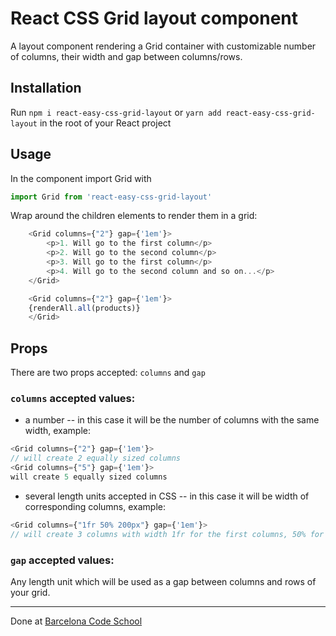 # React CSS Grid layout component 

A layout component rendering a Grid container with customizable number of columns, their width and gap between columns/rows.

## Installation

Run `npm i react-easy-css-grid-layout` or `yarn add react-easy-css-grid-layout` in the root of your React project

## Usage

In the component import Grid with 

```js
import Grid from 'react-easy-css-grid-layout'
```

Wrap around the children elements to render them in a grid:

```js
    <Grid columns={"2"} gap={'1em'}>
		<p>1. Will go to the first column</p>
		<p>2. Will go to the second column</p>
		<p>3. Will go to the first column</p>
		<p>4. Will go to the second column and so on...</p>
    </Grid>
```


```js
    <Grid columns={"2"} gap={'1em'}>
    {renderAll.all(products)}
    </Grid>
```

## Props

There are two props accepted: `columns` and `gap`

### `columns` accepted values: 

* a number -- in this case it will be the number of columns with the same width, example:

```js
<Grid columns={"2"} gap={'1em'}>
// will create 2 equally sized columns
<Grid columns={"5"} gap={'1em'}>
will create 5 equally sized columns
```

* several length units accepted in CSS -- in this case it will be width of corresponding columns, example:

```js
<Grid columns={"1fr 50% 200px"} gap={'1em'}>
// will create 3 columns with width 1fr for the first columns, 50% for the second column and 200px for the third column
```

### `gap` accepted values:

Any length unit which will be used as a gap between columns and rows of your grid.

---

Done at <a href='https://barcelonacodeschool.com'>Barcelona Code School</a>